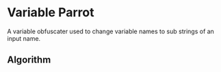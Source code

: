 # Variable Parrot

A variable obfuscater used to change variable names to sub strings of an input name.

## Algorithm


